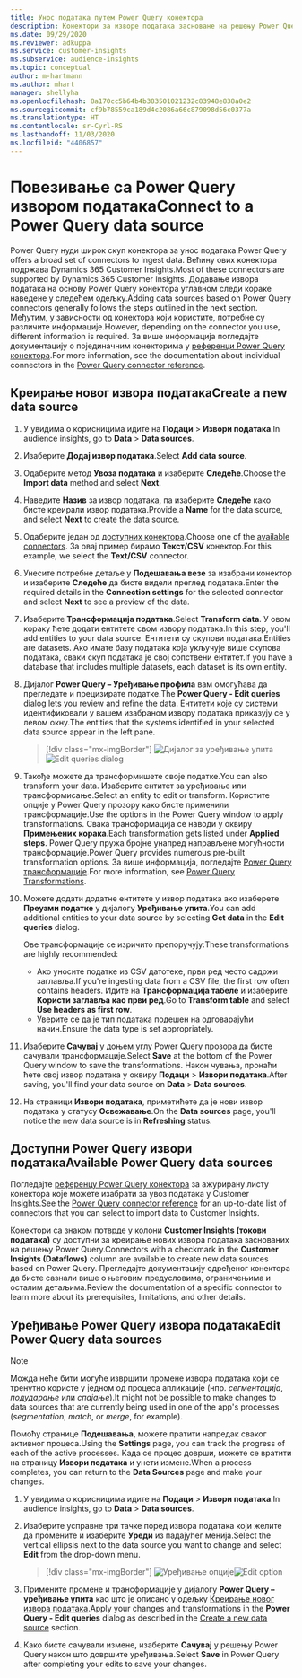 ```yaml
---
title: Унос података путем Power Query конектора
description: Конектори за изворе података засноване на решењу Power Query.
ms.date: 09/29/2020
ms.reviewer: adkuppa
ms.service: customer-insights
ms.subservice: audience-insights
ms.topic: conceptual
author: m-hartmann
ms.author: mhart
manager: shellyha
ms.openlocfilehash: 8a170cc5b64b4b383501021232c83948e838a0e2
ms.sourcegitcommit: cf9b78559ca189d4c2086a66c879098d56c0377a
ms.translationtype: HT
ms.contentlocale: sr-Cyrl-RS
ms.lasthandoff: 11/03/2020
ms.locfileid: "4406857"
---
```

# <a name="connect-to-a-power-query-data-source"></a><span data-ttu-id="c3e04-103">Повезивање са Power Query извором података</span><span class="sxs-lookup"><span data-stu-id="c3e04-103">Connect to a Power Query data source</span></span>

<span data-ttu-id="c3e04-104">Power Query нуди широк скуп конектора за унос података.</span><span class="sxs-lookup"><span data-stu-id="c3e04-104">Power Query offers a broad set of connectors to ingest data.</span></span> <span data-ttu-id="c3e04-105">Већину ових конектора подржава Dynamics 365 Customer Insights.</span><span class="sxs-lookup"><span data-stu-id="c3e04-105">Most of these connectors are supported by Dynamics 365 Customer Insights.</span></span> <span data-ttu-id="c3e04-106">Додавање извора података на основу Power Query конектора углавном следи кораке наведене у следећем одељку.</span><span class="sxs-lookup"><span data-stu-id="c3e04-106">Adding data sources based on Power Query connectors generally follows the steps outlined in the next section.</span></span> <span data-ttu-id="c3e04-107">Међутим, у зависности од конектора који користите, потребне су различите информације.</span><span class="sxs-lookup"><span data-stu-id="c3e04-107">However, depending on the connector you use, different information is required.</span></span> <span data-ttu-id="c3e04-108">За више информација погледајте документацију о појединачним конекторима у [референци Power Query конектора](https://docs.microsoft.com/power-query/connectors/).</span><span class="sxs-lookup"><span data-stu-id="c3e04-108">For more information, see the documentation about individual connectors in the [Power Query connector reference](https://docs.microsoft.com/power-query/connectors/).</span></span>

## <a name="create-a-new-data-source"></a><span data-ttu-id="c3e04-109">Креирање новог извора података</span><span class="sxs-lookup"><span data-stu-id="c3e04-109">Create a new data source</span></span>

1. <span data-ttu-id="c3e04-110">У увидима о корисницима идите на **Подаци** > **Извори података**.</span><span class="sxs-lookup"><span data-stu-id="c3e04-110">In audience insights, go to **Data** > **Data sources**.</span></span>

1. <span data-ttu-id="c3e04-111">Изаберите **Додај извор података**.</span><span class="sxs-lookup"><span data-stu-id="c3e04-111">Select **Add data source**.</span></span>

1. <span data-ttu-id="c3e04-112">Одаберите метод **Увоза података** и изаберите **Следеће**.</span><span class="sxs-lookup"><span data-stu-id="c3e04-112">Choose the **Import data** method and select **Next**.</span></span>

1. <span data-ttu-id="c3e04-113">Наведите **Назив** за извор података, па изаберите **Следеће** како бисте креирали извор података.</span><span class="sxs-lookup"><span data-stu-id="c3e04-113">Provide a **Name** for the data source, and select **Next** to create the data source.</span></span>

1. <span data-ttu-id="c3e04-114">Одаберите један од [доступних конектора](#available-power-query-data-sources).</span><span class="sxs-lookup"><span data-stu-id="c3e04-114">Choose one of the [available connectors](#available-power-query-data-sources).</span></span> <span data-ttu-id="c3e04-115">За овај пример бирамо **Текст/CSV** конектор.</span><span class="sxs-lookup"><span data-stu-id="c3e04-115">For this example, we select the **Text/CSV** connector.</span></span>

1. <span data-ttu-id="c3e04-116">Унесите потребне детаље у **Подешавања везе** за изабрани конектор и изаберите **Следеће** да бисте видели преглед података.</span><span class="sxs-lookup"><span data-stu-id="c3e04-116">Enter the required details in the **Connection settings** for the selected connector and select **Next** to see a preview of the data.</span></span>

1. <span data-ttu-id="c3e04-117">Изаберите **Трансформација података**.</span><span class="sxs-lookup"><span data-stu-id="c3e04-117">Select **Transform data**.</span></span> <span data-ttu-id="c3e04-118">У овом кораку ћете додати ентитете свом извору података.</span><span class="sxs-lookup"><span data-stu-id="c3e04-118">In this step, you'll add entities to your data source.</span></span> <span data-ttu-id="c3e04-119">Ентитети су скупови података.</span><span class="sxs-lookup"><span data-stu-id="c3e04-119">Entities are datasets.</span></span> <span data-ttu-id="c3e04-120">Ако имате базу података која укључује више скупова података, сваки скуп података је свој сопствени ентитет.</span><span class="sxs-lookup"><span data-stu-id="c3e04-120">If you have a database that includes multiple datasets, each dataset is its own entity.</span></span>

1. <span data-ttu-id="c3e04-121">Дијалог **Power Query – Уређивање профила** вам омогућава да прегледате и прецизирате податке.</span><span class="sxs-lookup"><span data-stu-id="c3e04-121">The **Power Query - Edit queries** dialog lets you review and refine the data.</span></span> <span data-ttu-id="c3e04-122">Ентитети које су системи идентификовали у вашем изабраном извору података приказују се у левом окну.</span><span class="sxs-lookup"><span data-stu-id="c3e04-122">The entities that the systems identified in your selected data source appear in the left pane.</span></span>

   > [!div class="mx-imgBorder"]
   > <span data-ttu-id="c3e04-123">![Дијалог за уређивање упита](media/data-manager-configure-edit-queries.png "Дијалог за уређивање упита")</span><span class="sxs-lookup"><span data-stu-id="c3e04-123">![Edit queries dialog](media/data-manager-configure-edit-queries.png "Edit queries dialog")</span></span>

1. <span data-ttu-id="c3e04-124">Такође можете да трансформишете своје податке.</span><span class="sxs-lookup"><span data-stu-id="c3e04-124">You can also transform your data.</span></span> <span data-ttu-id="c3e04-125">Изаберите ентитет за уређивање или трансформисање.</span><span class="sxs-lookup"><span data-stu-id="c3e04-125">Select an entity to edit or transform.</span></span> <span data-ttu-id="c3e04-126">Користите опције у Power Query прозору како бисте применили трансформације.</span><span class="sxs-lookup"><span data-stu-id="c3e04-126">Use the options in the Power Query window to apply transformations.</span></span> <span data-ttu-id="c3e04-127">Свака трансформација се наводи у оквиру **Примењених корака**.</span><span class="sxs-lookup"><span data-stu-id="c3e04-127">Each transformation gets listed under **Applied steps**.</span></span> <span data-ttu-id="c3e04-128">Power Query пружа бројне унапред направљене могућности трансформације.</span><span class="sxs-lookup"><span data-stu-id="c3e04-128">Power Query provides numerous pre-built transformation options.</span></span> <span data-ttu-id="c3e04-129">За више информација, погледајте [Power Query трансформације](https://docs.microsoft.com/power-query/power-query-what-is-power-query#transformations).</span><span class="sxs-lookup"><span data-stu-id="c3e04-129">For more information, see [Power Query Transformations](https://docs.microsoft.com/power-query/power-query-what-is-power-query#transformations).</span></span>

1. <span data-ttu-id="c3e04-130">Можете додати додатне ентитете у извор података ако изаберете **Преузми податке** у дијалогу **Уређивање упита**.</span><span class="sxs-lookup"><span data-stu-id="c3e04-130">You can add additional entities to your data source by selecting **Get data** in the **Edit queries** dialog.</span></span>

   <span data-ttu-id="c3e04-131">Ове трансформације се изричито препоручују:</span><span class="sxs-lookup"><span data-stu-id="c3e04-131">These transformations are highly recommended:</span></span>

   - <span data-ttu-id="c3e04-132">Ако уносите податке из CSV датотеке, први ред често садржи заглавља.</span><span class="sxs-lookup"><span data-stu-id="c3e04-132">If you're ingesting data from a CSV file, the first row often contains headers.</span></span> <span data-ttu-id="c3e04-133">Идите на **Трансформација табеле** и изаберите **Користи заглавља као први ред**.</span><span class="sxs-lookup"><span data-stu-id="c3e04-133">Go to **Transform table** and select **Use headers as first row**.</span></span>
   - <span data-ttu-id="c3e04-134">Уверите се да је тип података подешен на одговарајући начин.</span><span class="sxs-lookup"><span data-stu-id="c3e04-134">Ensure the data type is set appropriately.</span></span>

1. <span data-ttu-id="c3e04-135">Изаберите **Сачувај** у доњем углу Power Query прозора да бисте сачували трансформације.</span><span class="sxs-lookup"><span data-stu-id="c3e04-135">Select **Save** at the bottom of the Power Query window to save the transformations.</span></span> <span data-ttu-id="c3e04-136">Након чувања, пронаћи ћете свој извор података у оквиру **Подаци** > **Извори података**.</span><span class="sxs-lookup"><span data-stu-id="c3e04-136">After saving, you'll find your data source on **Data** > **Data sources**.</span></span>

1. <span data-ttu-id="c3e04-137">На страници **Извори података**, приметићете да је нови извор података у статусу **Освежавање**.</span><span class="sxs-lookup"><span data-stu-id="c3e04-137">On the **Data sources** page, you'll notice the new data source is in **Refreshing** status.</span></span>

## <a name="available-power-query-data-sources"></a><span data-ttu-id="c3e04-138">Доступни Power Query извори података</span><span class="sxs-lookup"><span data-stu-id="c3e04-138">Available Power Query data sources</span></span>

<span data-ttu-id="c3e04-139">Погледајте [референцу Power Query конектора](https://docs.microsoft.com/power-query/connectors/) за ажурирану листу конектора које можете изабрати за увоз података у Customer Insights.</span><span class="sxs-lookup"><span data-stu-id="c3e04-139">See the [Power Query connector reference](https://docs.microsoft.com/power-query/connectors/) for an up-to-date list of connectors that you can select to import data to Customer Insights.</span></span> 

<span data-ttu-id="c3e04-140">Конектори са знаком потврде у колони **Customer Insights (токови података)** су доступни за креирање нових извора података заснованих на решењу Power Query.</span><span class="sxs-lookup"><span data-stu-id="c3e04-140">Connectors with a checkmark in the **Customer Insights (Dataflows)** column are available to create new data sources based on Power Query.</span></span> <span data-ttu-id="c3e04-141">Прегледајте документацију одређеног конектора да бисте сазнали више о његовим предусловима, ограничењима и осталим детаљима.</span><span class="sxs-lookup"><span data-stu-id="c3e04-141">Review the documentation of a specific connector to learn more about its prerequisites, limitations, and other details.</span></span>

## <a name="edit-power-query-data-sources"></a><span data-ttu-id="c3e04-142">Уређивање Power Query извора података</span><span class="sxs-lookup"><span data-stu-id="c3e04-142">Edit Power Query data sources</span></span>

> [!NOTE]
> <span data-ttu-id="c3e04-143">Можда неће бити могуће извршити промене извора података који се тренутно користе у једном од процеса апликације (нпр. *сегментација*, *подударање* или *спајање*).</span><span class="sxs-lookup"><span data-stu-id="c3e04-143">It might not be possible to make changes to data sources that are currently being used in one of the app's processes (*segmentation*, *match*, or *merge*, for example).</span></span> 
>
> <span data-ttu-id="c3e04-144">Помоћу странице **Подешавања**, можете пратити напредак сваког активног процеса.</span><span class="sxs-lookup"><span data-stu-id="c3e04-144">Using the **Settings** page, you can track the progress of each of the active processes.</span></span> <span data-ttu-id="c3e04-145">Када се процес доврши, можете се вратити на страницу **Извори података** и унети измене.</span><span class="sxs-lookup"><span data-stu-id="c3e04-145">When a process completes, you can return to the **Data Sources** page and make your changes.</span></span>

1. <span data-ttu-id="c3e04-146">У увидима о корисницима идите на **Подаци** > **Извори података**.</span><span class="sxs-lookup"><span data-stu-id="c3e04-146">In audience insights, go to **Data** > **Data sources**.</span></span>

2. <span data-ttu-id="c3e04-147">Изаберите усправне три тачке поред извора података који желите да промените и изаберите **Уреди** из падајућег менија.</span><span class="sxs-lookup"><span data-stu-id="c3e04-147">Select the vertical ellipsis next to the data source you want to change and select **Edit** from the drop-down menu.</span></span>

   > [!div class="mx-imgBorder"]
   > <span data-ttu-id="c3e04-148">![Уређивање опције](media/edit-option-data-sources.png "Уређивање опције")</span><span class="sxs-lookup"><span data-stu-id="c3e04-148">![Edit option](media/edit-option-data-sources.png "Edit option")</span></span>

3. <span data-ttu-id="c3e04-149">Примените промене и трансформације у дијалогу **Power Query – уређивање упита** као што је описано у одељку [Креирање новог извора података](#create-a-new-data-source).</span><span class="sxs-lookup"><span data-stu-id="c3e04-149">Apply your changes and transformations in the **Power Query - Edit queries** dialog as described in the [Create a new data source](#create-a-new-data-source) section.</span></span>

4. <span data-ttu-id="c3e04-150">Како бисте сачували измене, изаберите **Сачувај** у решењу Power Query након што довршите уређивања.</span><span class="sxs-lookup"><span data-stu-id="c3e04-150">Select **Save** in Power Query after completing your edits to save your changes.</span></span>
